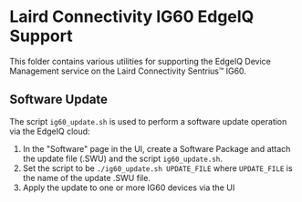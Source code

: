 # Laird Connectivity IG60 EdgeIQ Support
This folder contains various utilities for supporting the EdgeIQ Device Management service on the Laird Connectivity Sentrius&trade; IG60.

## Software Update
The script `ig60_update.sh` is used to perform a software update operation via the EdgeIQ cloud:

1. In the "Software" page in the UI, create a Software Package and attach the update file (.SWU) and the script `ig60_update.sh`.
2. Set the script to be `./ig60_update.sh UPDATE_FILE` where `UPDATE_FILE` is the name of the update .SWU file.
3. Apply the update to one or more IG60 devices via the UI
